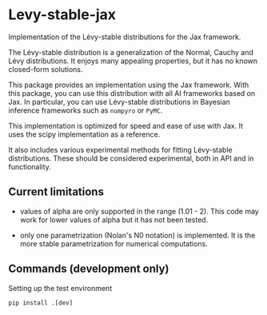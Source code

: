 # Levy-stable-jax

Implementation of the Lévy-stable distributions for the Jax framework.

The Lévy-stable distribution is a generalization of the Normal, Cauchy and Lévy distributions. It enjoys many appealing properties, but it has no 
known closed-form solutions.

This package provides an implementation using the Jax framework. With this package, you can use this distribution with all AI frameworks based on Jax. In particular, you can use Lévy-stable distributions in Bayesian inference 
frameworks such as `numpyro` or `PyMC`. 

This implementation is optimized for speed and ease of use with Jax.
 It uses the scipy implementation as a reference.


It also includes various experimental methods for fitting Lévy-stable
distributions. These should be considered experimental, both in API and in
functionality.

## Current limitations

- values of alpha are only supported in the range (1.01 - 2). This code may work
  for lower values of alpha but it has not been tested.

- only one parametrization (Nolan's N0 notation) is implemented. It is the more stable parametrization for numerical computations.

## Commands (development only)


Setting up the test environment

```
pip install .[dev]

```